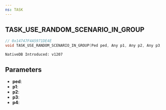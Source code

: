 ```yaml
---
ns: TASK
---
```

## TASK_USE_RANDOM_SCENARIO_IN_GROUP

```c
// 0x14747F4A5971DE4E
void TASK_USE_RANDOM_SCENARIO_IN_GROUP(Ped ped, Any p1, Any p2, Any p3, Any p4);
```

```
NativeDB Introduced: v1207
```

## Parameters
* **ped**:
* **p1**:
* **p2**:
* **p3**:
* **p4**:
